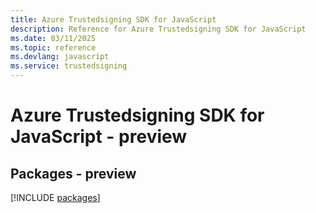 ```yaml
---
title: Azure Trustedsigning SDK for JavaScript
description: Reference for Azure Trustedsigning SDK for JavaScript
ms.date: 03/11/2025
ms.topic: reference
ms.devlang: javascript
ms.service: trustedsigning
---
```

# Azure Trustedsigning SDK for JavaScript - preview
## Packages - preview
[!INCLUDE [packages](trustedsigning-index.md)]